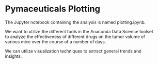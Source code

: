 # Pymaceuticals Plotting

The Jupyter notebook containing the analysis is named plotting.ipynb.

We want to utilize the different tools in the Anaconda Data Science toolset to analyze the effectiveness of different drugs on the tumor volume of various mice over the course of a number of days.

We can utilize visualization techniques to extract general trends and insights.
